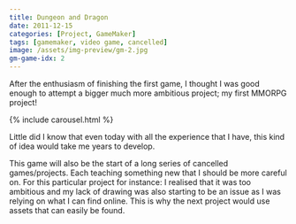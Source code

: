 ```yaml
---
title: Dungeon and Dragon
date: 2011-12-15
categories: [Project, GameMaker]
tags: [gamemaker, video game, cancelled]
image: /assets/img-preview/gm-2.jpg
gm-game-idx: 2
---
```


After the enthusiasm of finishing the first game,
I thought I was good enough to attempt a bigger much more ambitious project;
my first MMORPG project!

{% include carousel.html %}


Little did I know that even today with all the experience that I have,
this kind of idea would take me years to develop.

This game will also be the start of a long series of cancelled games/projects.
Each teaching something new that I should be more careful on.
For this particular project for instance: 
I realised that it was too ambitious and 
my lack of drawing was also starting to be an issue as I was relying on what I can find online.
This is why the next project would use assets that can easily be found.
